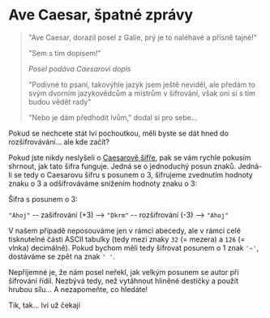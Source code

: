 # Ave Caesar, špatné zprávy

> "Ave Caesar, dorazil posel z Galie, prý je to naléhavé a přísně tajné!"
>
> "Sem s tím dopisem!"
>
> *Posel podáva Caesarovi dopis*
>
> "Podivné to psaní, takovýhle jazyk jsem ještě neviděl, ale předám to svým dvorním jazykovědcům a mistrům v šifrování, však oni si s tím budou vědět rady"
>
> "Nebo je dám předhodit lvům," dodal si pro sebe...

Pokud se nechcete stát lví pochoutkou, měli byste se dát hned do rozšifrovávání... ale kde začít?

Pokud jste nikdy neslyšeli o [Caesarově šifře](https://cs.wikipedia.org/wiki/Caesarova_%C5%A1ifra), pak se vám rychle pokusím shrnout, jak tato šifra funguje. Jedná se o jednoduchý posun znaků. Jedná-li se tedy o Caesarovu šifru s posunem o 3, šifrujeme zvednutím hodnoty znaku o 3 a odšifrováváme snížením hodnoty znaku o 3:

Šifra s posunem o 3:

`"Ahoj"` -- zašifrování (+3) --> `"Dkrm"` -- rozšifrování (-3) --> `"Ahoj"`

V našem případě neposouváme jen v rámci abecedy, ale v rámci celé tisknutelné části ASCII tabulky (tedy mezi znaky `32` (= mezera) a `126` (= vlnka) decimálně). Pokud bychom měli tedy šifrovat posunem o 1 znak `'~'`, dostáváme se zpět na znak `' '`.

Nepříjemné je, že nám posel neřekl, jak velkým posunem se autor při šifrování řídil. Nezbývá tedy, než vytáhnout hliněné destičky a použít hrubou sílu... A nezapomeňte, co hledáte!

Tik, tak... lvi už čekají